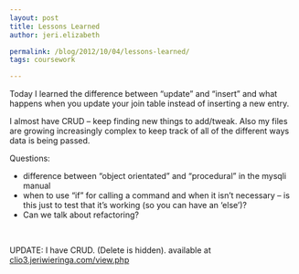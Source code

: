 ```yaml
---
layout: post
title: Lessons Learned
author: jeri.elizabeth

permalink: /blog/2012/10/04/lessons-learned/
tags: coursework

---
```

Today I learned the difference between &#8220;update&#8221; and &#8220;insert&#8221; and what happens when you update your join table instead of inserting a new entry.

I almost have CRUD &#8211; keep finding new things to add/tweak. Also my files are growing increasingly complex to keep track of all of the different ways data is being passed.

Questions:

*   difference between &#8220;object orientated&#8221; and &#8220;procedural&#8221; in the mysqli manual
*   when to use &#8220;if&#8221; for calling a command and when it isn&#8217;t necessary &#8211; is this just to test that it&#8217;s working (so you can have an &#8216;else&#8217;)?
*   Can we talk about refactoring?

&nbsp;

UPDATE: I have CRUD. (Delete is hidden). available at [clio3.jeriwieringa.com/view.php][1]

 [1]: http://clio3.jeriwieringa.com/view.php
